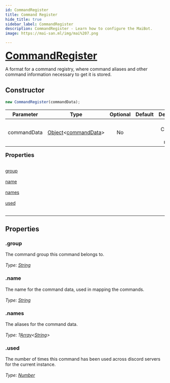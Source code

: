 ```yaml
---
id: CommandRegister
title: Command Register
hide_title: true
sidebar_label: CommandRegister
description: CommandRegister - Learn how to configure the MaiBot.
image: https://mai-san.ml/img/mai%207.png

---
```



<b> <font size='6'> <a href='https://github.com/maisans-maid/Mai/tree/master/struct/CommandRegister.js'> CommandRegister </a> </font> </b>

A format for a command registry, where command aliases and other command information necessary to get it is stored.

## Constructor

```js
new CommandRegister(commandData);
```
| Parameter | Type | Optional | Default | Description |
|:-:|:-:|:-:|:-:|:-:|
|commandData| [Object](https://developer.mozilla.org/en-US/docs/Web/JavaScript/Reference/Global_Objects/Object)<[commandData](../Data%20Objects/command_data)>| No |  | The Command Data to register |

<font size='4'><b>Properties</b></font><br></br>

[group](#group) <br></br>
[name](#name) <br></br>
[names](#names) <br></br>
[used](#used) <br></br>
***

## Properties
### .group
The command group this command belongs to.<br></br>
*Type: [String](https://developer.mozilla.org/en-US/docs/Web/JavaScript/Reference/Global_Objects/String)*

### .name
The name for the command data, used in mapping the commands.<br></br>
*Type: [String](https://developer.mozilla.org/en-US/docs/Web/JavaScript/Reference/Global_Objects/String)*

### .names
The aliases for the command data.<br></br>
*Type: ?[Array](https://developer.mozilla.org/en-US/docs/Web/JavaScript/Reference/Global_Objects/Array)<[String](https://developer.mozilla.org/en-US/docs/Web/JavaScript/Reference/Global_Objects/String )>*

### .used
The number of times this command has been used across discord servers for the current instance.<br></br>
*Type: [Number](https://developer.mozilla.org/en-US/docs/Web/JavaScript/Reference/Global_Objects/Number)*
